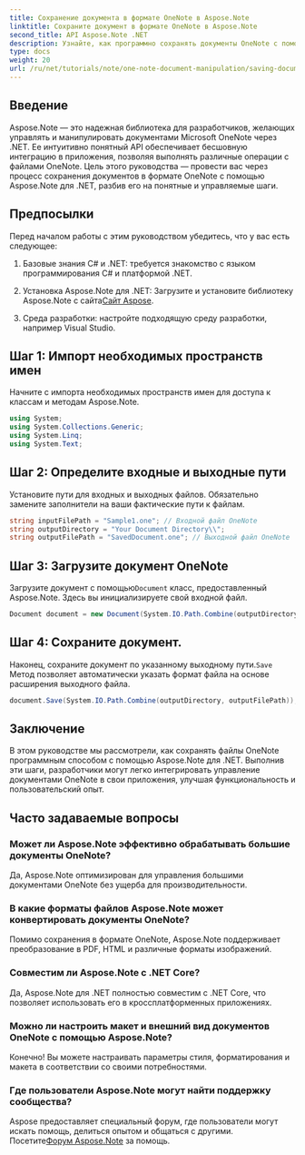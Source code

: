 ```yaml
---
title: Сохранение документа в формате OneNote в Aspose.Note
linktitle: Сохраните документ в формате OneNote в Aspose.Note
second_title: API Aspose.Note .NET
description: Узнайте, как программно сохранять документы OneNote с помощью Aspose.Note для .NET в этом всеобъемлющем руководстве. Откройте для себя пошаговое руководство, которое проведет вас через весь процесс — от загрузки существующих файлов OneNote до их сохранения в нужном формате.
type: docs
weight: 20
url: /ru/net/tutorials/note/one-note-document-manipulation/saving-document-to-one-note-format/
---
```

## Введение

Aspose.Note — это надежная библиотека для разработчиков, желающих управлять и манипулировать документами Microsoft OneNote через .NET. Ее интуитивно понятный API обеспечивает бесшовную интеграцию в приложения, позволяя выполнять различные операции с файлами OneNote. Цель этого руководства — провести вас через процесс сохранения документов в формате OneNote с помощью Aspose.Note для .NET, разбив его на понятные и управляемые шаги.

## Предпосылки

Перед началом работы с этим руководством убедитесь, что у вас есть следующее:

1. Базовые знания C# и .NET: требуется знакомство с языком программирования C# и платформой .NET.
   
2.  Установка Aspose.Note для .NET: Загрузите и установите библиотеку Aspose.Note с сайта[Сайт Aspose](https://releases.aspose.com/note/net/).

3. Среда разработки: настройте подходящую среду разработки, например Visual Studio.

## Шаг 1: Импорт необходимых пространств имен

Начните с импорта необходимых пространств имен для доступа к классам и методам Aspose.Note.

```csharp
using System;
using System.Collections.Generic;
using System.Linq;
using System.Text;
```

## Шаг 2: Определите входные и выходные пути

Установите пути для входных и выходных файлов. Обязательно замените заполнители на ваши фактические пути к файлам.

```csharp
string inputFilePath = "Sample1.one"; // Входной файл OneNote
string outputDirectory = "Your Document Directory\\";
string outputFilePath = "SavedDocument.one"; // Выходной файл OneNote
```

## Шаг 3: Загрузите документ OneNote

 Загрузите документ с помощью`Document` класс, предоставленный Aspose.Note. Здесь вы инициализируете свой входной файл.

```csharp
Document document = new Document(System.IO.Path.Combine(outputDirectory, inputFilePath));
```

## Шаг 4: Сохраните документ.

 Наконец, сохраните документ по указанному выходному пути.`Save` Метод позволяет автоматически указать формат файла на основе расширения выходного файла.

```csharp
document.Save(System.IO.Path.Combine(outputDirectory, outputFilePath));
```

## Заключение

В этом руководстве мы рассмотрели, как сохранять файлы OneNote программным способом с помощью Aspose.Note для .NET. Выполнив эти шаги, разработчики могут легко интегрировать управление документами OneNote в свои приложения, улучшая функциональность и пользовательский опыт.

## Часто задаваемые вопросы

### Может ли Aspose.Note эффективно обрабатывать большие документы OneNote?

Да, Aspose.Note оптимизирован для управления большими документами OneNote без ущерба для производительности.

### В какие форматы файлов Aspose.Note может конвертировать документы OneNote?

Помимо сохранения в формате OneNote, Aspose.Note поддерживает преобразование в PDF, HTML и различные форматы изображений.

### Совместим ли Aspose.Note с .NET Core?

Да, Aspose.Note для .NET полностью совместим с .NET Core, что позволяет использовать его в кроссплатформенных приложениях.

### Можно ли настроить макет и внешний вид документов OneNote с помощью Aspose.Note?

Конечно! Вы можете настраивать параметры стиля, форматирования и макета в соответствии со своими потребностями.

### Где пользователи Aspose.Note могут найти поддержку сообщества?

 Aspose предоставляет специальный форум, где пользователи могут искать помощь, делиться опытом и общаться с другими. Посетите[Форум Aspose.Note](https://forum.aspose.com/c/note/28) за помощь.